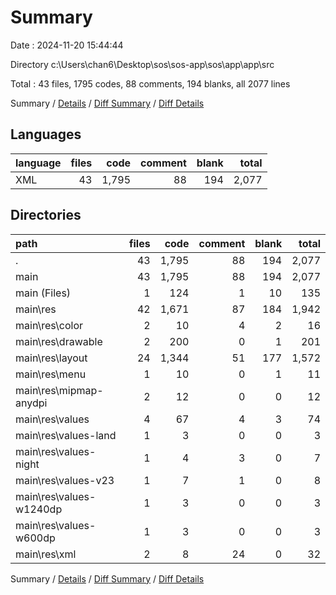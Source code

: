 # Summary

Date : 2024-11-20 15:44:44

Directory c:\\Users\\chan6\\Desktop\\sos\\sos-app\\sos\\app\\app\\src

Total : 43 files,  1795 codes, 88 comments, 194 blanks, all 2077 lines

Summary / [Details](details.md) / [Diff Summary](diff.md) / [Diff Details](diff-details.md)

## Languages
| language | files | code | comment | blank | total |
| :--- | ---: | ---: | ---: | ---: | ---: |
| XML | 43 | 1,795 | 88 | 194 | 2,077 |

## Directories
| path | files | code | comment | blank | total |
| :--- | ---: | ---: | ---: | ---: | ---: |
| . | 43 | 1,795 | 88 | 194 | 2,077 |
| main | 43 | 1,795 | 88 | 194 | 2,077 |
| main (Files) | 1 | 124 | 1 | 10 | 135 |
| main\\res | 42 | 1,671 | 87 | 184 | 1,942 |
| main\\res\\color | 2 | 10 | 4 | 2 | 16 |
| main\\res\\drawable | 2 | 200 | 0 | 1 | 201 |
| main\\res\\layout | 24 | 1,344 | 51 | 177 | 1,572 |
| main\\res\\menu | 1 | 10 | 0 | 1 | 11 |
| main\\res\\mipmap-anydpi | 2 | 12 | 0 | 0 | 12 |
| main\\res\\values | 4 | 67 | 4 | 3 | 74 |
| main\\res\\values-land | 1 | 3 | 0 | 0 | 3 |
| main\\res\\values-night | 1 | 4 | 3 | 0 | 7 |
| main\\res\\values-v23 | 1 | 7 | 1 | 0 | 8 |
| main\\res\\values-w1240dp | 1 | 3 | 0 | 0 | 3 |
| main\\res\\values-w600dp | 1 | 3 | 0 | 0 | 3 |
| main\\res\\xml | 2 | 8 | 24 | 0 | 32 |

Summary / [Details](details.md) / [Diff Summary](diff.md) / [Diff Details](diff-details.md)